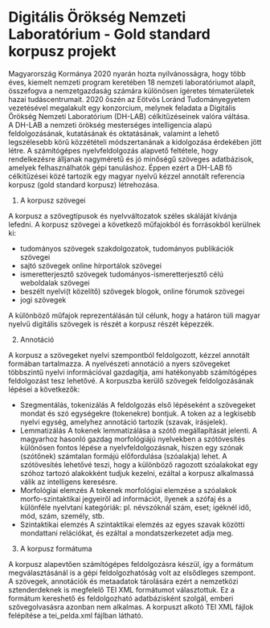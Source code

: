 # Digitális Örökség Nemzeti Laboratórium - Gold standard korpusz projekt

Magyarország Kormánya 2020 nyarán hozta nyilvánosságra, hogy több éves, kiemelt nemzeti program keretében 18 nemzeti laboratóriumot alapít, összefogva a nemzetgazdaság számára különösen ígéretes tématerületek hazai tudáscentrumait. 2020 őszén az Eötvös Loránd Tudományegyetem vezetésével megalakult egy konzorcium, melynek feladata a Digitális Örökség Nemzeti Laboratórium (DH-LAB) célkitűzéseinek valóra váltása.   
A DH-LAB a nemzeti örökség mesterséges intelligencia alapú feldolgozásának, kutatásának és oktatásának, valamint a lehető legszélesebb körű közzétételi módszertanának a kidolgozása érdekében jött létre. A számítógépes nyelvfeldolgozás alapvető feltétele, hogy rendelkezésre álljanak nagyméretű és jó minőségű szöveges adatbázisok, amelyek felhasználhatók gépi tanuláshoz. Éppen ezért a DH-LAB fő célkitűzései közé tartozik egy magyar nyelvű kézzel annotált referencia korpusz (gold standard korpusz) létrehozása.

1. A korpusz szövegei

A korpusz a szövegtípusok és nyelvváltozatok széles skáláját kívánja lefedni. A korpusz szövegei a következő műfajokból és forrásokból kerülnek ki:

- tudományos szövegek
  szakdolgozatok, tudományos publikációk szövegei
- sajtó szövegek
  online hírportálok szövegei
- ismeretterjesztő szövegek
  tudományos-ismeretterjesztő célú weboldalak szövegei
- beszélt nyelvi(t közelítő) szövegek
  blogok, online fórumok szövegei
- jogi szövegek

A különböző műfajok reprezentálásán túl célunk, hogy a határon túli magyar nyelvű digitális szövegek is részét a korpusz részét képezzék.

2. Annotáció

A korpusz a szövegeket nyelvi szempontból feldolgozott, kézzel annotált formában tartalmazza. A nyelvészeti annotáció a nyers szövegeket többszintű nyelvi információval gazdagítja, ami hatékonyabb számítógépes feldolgozást tesz lehetővé. A korpuszba kerülő szövegek feldolgozásának lépései a következők:

- Szegmentálás, tokenizálás
  A feldolgozás első lépéseként a szövegeket mondat és szó egységekre (tokenekre) bontjuk. A token az a legkisebb nyelvi egység, amelyhez annotáció tartozik (szavak, írásjelek).
- Lemmatizálás
  A tokenek lemmatizálása a szótő megállapítását jelenti. A magyarhoz hasonló gazdag morfológiájú nyelvekben a szótövesítés különösen fontos lépése a nyelvfeldolgozásnak, hiszen egy szónak (szótőnek) számtalan formájú előfordulása (szóalakja) lehet. A szótövesítés lehetővé teszi, hogy a különböző ragozott szóalakokat egy szóhoz tartozó alakokként tudjuk kezelni, ezáltal a korpusz alkalmassá válik az intelligens keresésre.
- Morfológiai elemzés
  A tokenek morfológiai elemzése a szóalakok morfo-szintaktikai jegyeiről ad információt, ilyenek a szófaj és a különféle nyelvtani kategóriák: pl. névszóknál szám, eset; igéknél idő, mód, szám, személy, stb.
- Szintaktikai elemzés
  A szintaktikai elemzés az egyes szavak közötti mondattani relációkat, és ezáltal a mondatszerkezetet adja meg.
  
3. A korpusz formátuma

A korpusz alapevtően számítógépes feldolgozásra készül, így a formátum megválasztásánál is a gépi feldolgozhatóság volt az elsődleges szempont. A szövegek, annotációk és metaadatok tárolására ezért a nemzetközi sztenderdeknek is megfelelő TEI XML formátumot választottuk. Ez a formátum kereshető és feldolgozható adatbázisként szolgál, emberi szövegolvasásra azonban nem alkalmas.
A korpuszt alkotó TEI XML fájlok felépítése a tei_pelda.xml fájlban látható.
